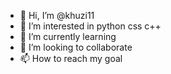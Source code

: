 - 👋 Hi, I’m @khuzi11
- 👀 I’m interested in python css c++
- 🌱 I’m currently learning 
- 💞️ I’m looking to collaborate
- 📫 How to reach my goal

<!---
khuzi11/khuzi11 is a ✨ special ✨ repository because its `README.md` (this file) appears on your GitHub profile.
You can click the Preview link to take a look at your changes.
--->
